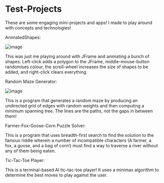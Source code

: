 # Test-Projects
 
These are some engaging mini-projects and apps! I made to play around with concepts and technologies!

AnimatedShapes:

![image](https://github.com/Ali-Qasim/Test-Projects/blob/main/shapes.gif)

This was just me playing around with JFrame and animating a bunch of shapes. Left-click adds a polygon to the JFrame, middle-mouse-button randomises colour, the scroll-wheel increases the size of shapes to be added, and right-click clears everything.

Random Maze Generator:

![image](https://github.com/Ali-Qasim/Test-Projects/blob/main/maze%20generator.gif)

This is a program that generates a random maze by producing an undirected grid of edges with random weights
and then computing a minimum spanning tree. The lines are the paths, not the gaps in between them!

Farmer-Fox-Goose-Corn Puzzle Solver:

This is a program that uses breadth-first search to find the solution to the famous riddle wherein a number of incompatible characters (A farmer, a fox, a goose, and a bag of corn!) must find a way to traverse a river without any of them being eaten.


Tic-Tac-Toe Player:

This is a terminal-based AI tic-tac-toe player! It uses a minimax algorithm to determine the best moves to play against the user.
